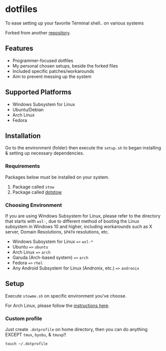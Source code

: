 # dotfiles

To ease setting up your favorite Terminal shell.. on various systems

Forked from another [repository](https://github.com/sreerajkksd/dotfiles).

## Features

- Programmer-focused dotfiles
- My personal chosen setups, beside the forked files
- Included specific patches/workarounds
- Aim to prevent messing up the system

## Supported Platforms

- Windows Subsystem for Linux
- Ubuntu/Debian
- Arch Linux
- Fedora

## Installation

Go to the environment (folder) then execute the `setup.sh` to began installing & setting up necessary dependencies.

### Requirements

Packages below must be installed on your system.

1. Package called `stow`
2. Package called [dotstow](https://github.com/jcchikikomori/dotstow)

### Choosing Environment

If you are using Windows Subsystem for Linux, please refer to the directory that starts with `wsl-`, due to different method of booting the Linux subsystem in Windows 10 and higher, including workarounds such as X server, Domain Resolutions, `$PATH` resolutions, etc.

- Windows Subsystem for Linux `=>` `wsl-*`
- Ubuntu `=>` `ubuntu`
- Arch Linux `=>` `arch`
- Garuda (Arch-based system) `=>` `arch`
- Fedora `=>` `rhel`
- Any Android Subsystem for Linux (Andronix, etc.) `=>` `andronix`

## Setup

Execute `stowme.sh` on specific environment you've choose.

For Arch Linux, please follow the [instructions here](arch/README.MD).

### Custom profile

Just create `.dotprofile` on home directory,
then you can do anything EXCEPT `tmux`, `byobu`, & `tmuxp`!!

```shell
touch ~/.dotprofile
```
